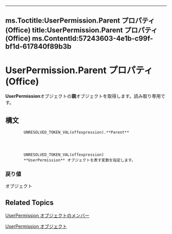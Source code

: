 

---
ms.Toctitle:UserPermission.Parent プロパティ (Office)
title:UserPermission.Parent プロパティ (Office)
ms.ContentId:57243603-4e1b-c99f-bf1d-617840f89b3b
---
# UserPermission.Parent プロパティ (Office)




**UserPermission**オブジェクトの**親**オブジェクトを取得します。読み取り専用です。

## 構文

            UNRESOLVED_TOKEN_VAL(offexpression).**Parent**




            UNRESOLVED_TOKEN_VAL(offexpression)
            **UserPermission** オブジェクトを表す変数を指定します。

### 戻り値
オブジェクト





## Related Topics

[UserPermission オブジェクトのメンバー](b9fdae9a-719b-9e1d-42aa-7553de91f9d1.md)

[UserPermission オブジェクト](24378204-2fdd-47ba-2080-fbc409955325.md)




